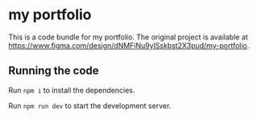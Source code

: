 
  # my portfolio

  This is a code bundle for my portfolio. The original project is available at https://www.figma.com/design/dNMFjNu9ylSskbst2X3pud/my-portfolio.

  ## Running the code

  Run `npm i` to install the dependencies.

  Run `npm run dev` to start the development server.
  